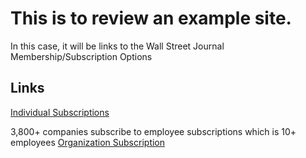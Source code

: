 # This is to review an example site.
In this case, it will be links to the Wall Street Journal Membership/Subscription Options

## Links
[Individual Subscriptions](https://store.wsj.com/shop)

3,800+ companies subscribe to employee subscriptions which is 10+ employees
[Organization Subscription](https://corporate.wsj.com/)
